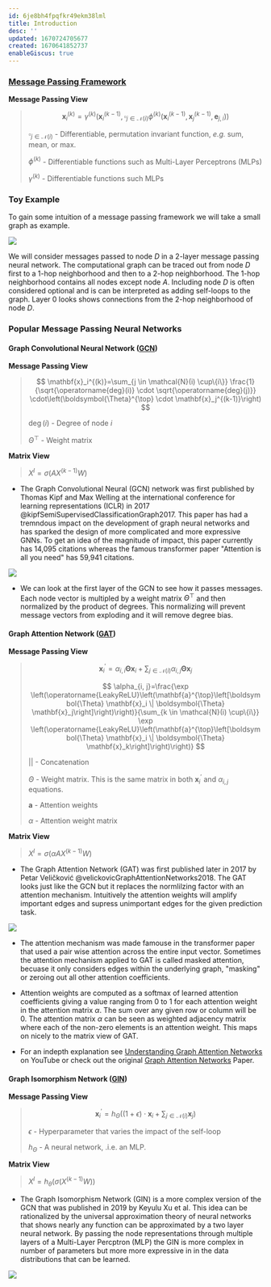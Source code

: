 ```yaml
---
id: 6je8bh4fpqfkr49ekm38lml
title: Introduction
desc: ''
updated: 1670724705677
created: 1670641852737
enableGiscus: true
---
```

### [Message Passing Framework](https://pytorch-geometric.readthedocs.io/en/latest/notes/create_gnn.html)

**Message Passing View**
> $$
> \mathbf{x}_i^{(k)}=\gamma^{(k)}\left(\mathbf{x}_i^{(k-1)}, \square_{j \in \mathcal{N}(i)} \phi^{(k)}\left(\mathbf{x}_i^{(k-1)}, \mathbf{x}_j^{(k-1)}, \mathbf{e}_{j, i}\right)\right)
> $$
>
> $\square_{j \in \mathcal{N}(i)}$ - Differentiable, permutation invariant function, *e.g.* sum, mean, or max.
>
> $\phi^{(k)}$ - Differentiable functions such as Multi-Layer Perceptrons (MLPs)
>
> $\gamma^{(k)}$ - Differentiable functions such MLPs

### Toy Example

To gain some intuition of a message passing framework we will take a small graph as example.

![](./assets/drawio/Message-Passing-Framework.drawio.png)

We will consider messages passed to node $D$ in a 2-layer message passing neural network. The computational graph can be traced out from node $D$ first to a 1-hop neighborhood and then to a 2-hop neighborhood. The 1-hop neighborhood contains all nodes except node $A$. Including node $D$ is often considered optional and is can be interpreted as adding self-loops to the graph. Layer 0 looks shows connections from the 2-hop neighborhood of node $D$.

### Popular Message Passing Neural Networks

#### Graph Convolutional Neural Network ([GCN](https://pytorch-geometric.readthedocs.io/en/latest/modules/nn.html#torch_geometric.nn.conv.GCNConv))

**Message Passing View**
> $$
> \mathbf{x}_i^{(k)}=\sum_{j \in \mathcal{N}(i) \cup\{i\}} \frac{1}{\sqrt{\operatorname{deg}(i)} \cdot \sqrt{\operatorname{deg}(j)}} \cdot\left(\boldsymbol{\Theta}^{\top} \cdot \mathbf{x}_j^{(k-1)}\right)
> $$
>
> $\operatorname{deg}(i)$ - Degree of node $i$
>
> $\Theta^{\top}$ - Weight matrix

**Matrix View**
> $X^l = \sigma(AX^{(k-1)}W)$

- The Graph Convolutional Neural (GCN) network was first published by Thomas Kipf and Max Welling at the international conference for learning representations (ICLR) in 2017 @kipfSemiSupervisedClassificationGraph2017. This paper has had a tremndous impact on the development of graph neural networks and has sparked the design of more complicated and more expressive GNNs. To get an idea of the magnitude of impact, this paper currently has 14,095 citations whereas the famous transformer paper "Attention is all you need" has 59,941 citations.

![](./assets/drawio/GCN.drawio.png)

- We can look at the first layer of the GCN to see how it passes messages. Each node vector is multipled by a weight matrix $\Theta^{\top}$ and then normalized by the product of degrees. This normalizing will prevent message vectors from exploding and it will remove degree bias.

####  Graph Attention Network ([GAT](https://pytorch-geometric.readthedocs.io/en/latest/modules/nn.html#torch_geometric.nn.conv.GATConv))

**Message Passing View**
> $$
> \mathbf{x}_i^{\prime}=\alpha_{i, i} \boldsymbol{\Theta} \mathbf{x}_i+\sum_{j \in \mathcal{N}(i)} \alpha_{i, j} \boldsymbol{\Theta} \mathbf{x}_j
> $$
>
> $$
> \alpha_{i, j}=\frac{\exp \left(\operatorname{LeakyReLU}\left(\mathbf{a}^{\top}\left[\boldsymbol{\Theta} \mathbf{x}_i \| \boldsymbol{\Theta} \mathbf{x}_j\right]\right)\right)}{\sum_{k \in \mathcal{N}(i) \cup\{i\}} \exp \left(\operatorname{LeakyReLU}\left(\mathbf{a}^{\top}\left[\boldsymbol{\Theta} \mathbf{x}_i \| \boldsymbol{\Theta} \mathbf{x}_k\right]\right)\right)}
> $$
>
> $||$ - Concatenation
>
> $\Theta$ - Weight matrix. This is the same matrix in both $\mathbf{x}^{\prime}_i$ and $\alpha_{i,j}$ equations.
>
> $\mathbf{a}$ - Attention weights
>
> $\alpha$ - Attention weight matrix

**Matrix View**
> $X^l = \sigma(\alpha AX^{(k-1)}W)$

- The Graph Attention Network (GAT) was first published later in 2017 by Petar Veličković @velickovicGraphAttentionNetworks2018. The GAT looks just like the GCN but it replaces the normlilzing factor with an attention mechanism. Intuitively the attention weights will amplify important edges and supress unimportant edges for the given prediction task.

![](./assets/drawio/GAT.drawio.png)

- The attention mechanism was made famouse in the transformer paper that used a pair wise attention across the entire input vector. Sometimes the attention mechanism applied to GAT is called masked attention, becuase it only considers edges within the underlying graph, "masking" or zeroing out all other attention coefficients.

- Attention weights are computed as a softmax of learned attention coefficients giving a value ranging from 0 to 1 for each attention weight in the attention matrix $\alpha$. The sum over any given row or column will be 0. The attention matrix $\alpha$ can be seen as weighted adjacency matrix where each of the non-zero elements is an attention weight. This maps on nicely to the matrix view of GAT.

- For an indepth explanation see [Understanding Graph Attention Networks](https://www.youtube.com/watch?v=A-yKQamf2Fc) on YouTube or check out the original [Graph Attention Networks](https://arxiv.org/abs/1710.10903) Paper.

<!-- - It was later revised in 2018 -->

#### Graph Isomorphism Network ([GIN](https://pytorch-geometric.readthedocs.io/en/latest/modules/nn.html#torch_geometric.nn.conv.GINConv))

**Message Passing View**
> $$
> \mathbf{x}_i^{\prime}=h_{\Theta}\left((1+\epsilon) \cdot \mathbf{x}_i+\sum_{j \in \mathcal{N}(i)} \mathbf{x}_j\right)
> $$
>
> $\epsilon$ - Hyperparameter that varies the impact of the self-loop
>
> $h_{\Theta}$ - A neural network, .i.e. an MLP.


**Matrix View**
>$X^l = h_{\theta}(\sigma(X^{(k-1)}W))$

- The Graph Isomorphism Network (GIN) is a more complex version of the GCN that was published in 2019 by Keyulu Xu et al. This idea can be rationalized by the universal approximation theory of neural networks that shows nearly any function can be approximated by a two layer neural network. By passing the node representations through multiple layers of a Multi-Layer Percptron (MLP) the GIN is more complex in number of parameters but more more expressive in in the data distributions that can be learned.

![](./assets/drawio/GIN.drawio.png)

